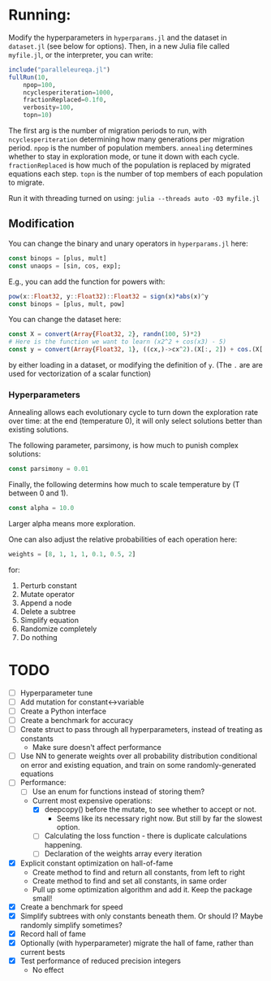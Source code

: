 # Running:

Modify the hyperparameters in `hyperparams.jl` and the dataset in `dataset.jl`
(see below for options). Then, in a new Julia file called
`myfile.jl`, or the interpreter, you can write:

```julia
include("paralleleureqa.jl")
fullRun(10,
    npop=100,
    ncyclesperiteration=1000,
    fractionReplaced=0.1f0,
    verbosity=100,
    topn=10)
```
The first arg is the number of migration periods to run,
with `ncyclesperiteration` determining how many generations
per migration period.  `npop` is the number of population members.
`annealing` determines whether to stay in exploration mode,
or tune it down with each cycle. `fractionReplaced` is
how much of the population is replaced by migrated equations each
step. `topn` is the number of top members of each population
to migrate.


Run it with threading turned on using:
`julia --threads auto -O3 myfile.jl`

## Modification

You can change the binary and unary operators in `hyperparams.jl` here:
```julia
const binops = [plus, mult]
const unaops = [sin, cos, exp];
```
E.g., you can add the function for powers with:
```julia
pow(x::Float32, y::Float32)::Float32 = sign(x)*abs(x)^y
const binops = [plus, mult, pow]
```

You can change the dataset here:
```julia
const X = convert(Array{Float32, 2}, randn(100, 5)*2)
# Here is the function we want to learn (x2^2 + cos(x3) - 5)
const y = convert(Array{Float32, 1}, ((cx,)->cx^2).(X[:, 2]) + cos.(X[:, 3]) .- 5)
```
by either loading in a dataset, or modifying the definition of `y`.
(The `.` are are used for vectorization of a scalar function)

### Hyperparameters

Annealing allows each evolutionary cycle to turn down the exploration
rate over time: at the end (temperature 0), it will only select solutions
better than existing solutions.

The following parameter, parsimony, is how much to punish complex solutions:
```julia
const parsimony = 0.01
```

Finally, the following
determins how much to scale temperature by (T between 0 and 1).
```julia
const alpha = 10.0
```
Larger alpha means more exploration.

One can also adjust the relative probabilities of each operation here:
```julia
weights = [8, 1, 1, 1, 0.1, 0.5, 2]
```
for:

1. Perturb constant
2. Mutate operator
3. Append a node
4. Delete a subtree
5. Simplify equation
6. Randomize completely
7. Do nothing


# TODO

- [ ] Hyperparameter tune
- [ ] Add mutation for constant<->variable
- [ ] Create a Python interface
- [ ] Create a benchmark for accuracy
- [ ] Create struct to pass through all hyperparameters, instead of treating as constants
    - Make sure doesn't affect performance
- [ ] Use NN to generate weights over all probability distribution conditional on error and existing equation, and train on some randomly-generated equations
- [ ] Performance:
    - [ ] Use an enum for functions instead of storing them?
    - Current most expensive operations:
        - [x] deepcopy() before the mutate, to see whether to accept or not.
            - Seems like its necessary right now. But still by far the slowest option.
        - [ ] Calculating the loss function - there is duplicate calculations happening.
        - [ ] Declaration of the weights array every iteration
- [x] Explicit constant optimization on hall-of-fame
    - Create method to find and return all constants, from left to right
    - Create method to find and set all constants, in same order
    - Pull up some optimization algorithm and add it. Keep the package small!
- [x] Create a benchmark for speed
- [x] Simplify subtrees with only constants beneath them. Or should I? Maybe randomly simplify sometimes?
- [x] Record hall of fame
- [x] Optionally (with hyperparameter) migrate the hall of fame, rather than current bests
- [x] Test performance of reduced precision integers
    - No effect
